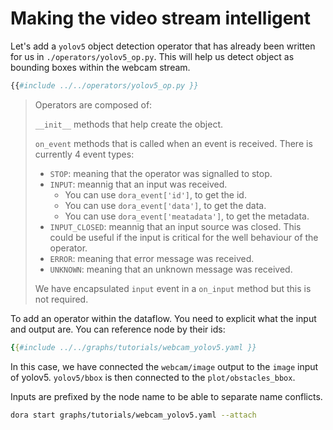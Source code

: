 # Making the video stream intelligent

Let's add a `yolov5` object detection operator that has already been written for us in `./operators/yolov5_op.py`. This will help us detect object as bounding boxes within the webcam stream.

```python
{{#include ../../operators/yolov5_op.py }}
```

> Operators are composed of:
>
> `__init__` methods that help create the object.
>
> `on_event` methods that is called when an event is received. 
> There is currently 4 event types:
> - `STOP`: meaning that the operator was signalled to stop.
> - `INPUT`: meannig that an input was received.
>   - You can use `dora_event['id']`, to get the id. 
>   - You can use `dora_event['data']`, to get the data. 
>   - You can use `dora_event['meatadata']`, to get the metadata.
> - `INPUT_CLOSED`: meannig that an input source was closed. This could be useful if the input is critical for the well behaviour of the operator.
> - `ERROR`: meaning that error message was received.
> - `UNKNOWN`: meaning that an unknown message was received.
>
> We have encapsulated `input` event in a `on_input` method but this is not required.

To add an operator within the dataflow. You need to explicit what the input and output are. You can reference node by their ids:

```yaml
{{#include ../../graphs/tutorials/webcam_yolov5.yaml }}
```

In this case, we have connected the `webcam/image` output to the `image` input of yolov5. `yolov5/bbox` is then connected to the `plot/obstacles_bbox`.

Inputs are prefixed by the node name to be able to separate name conflicts.

```bash
dora start graphs/tutorials/webcam_yolov5.yaml --attach
```
